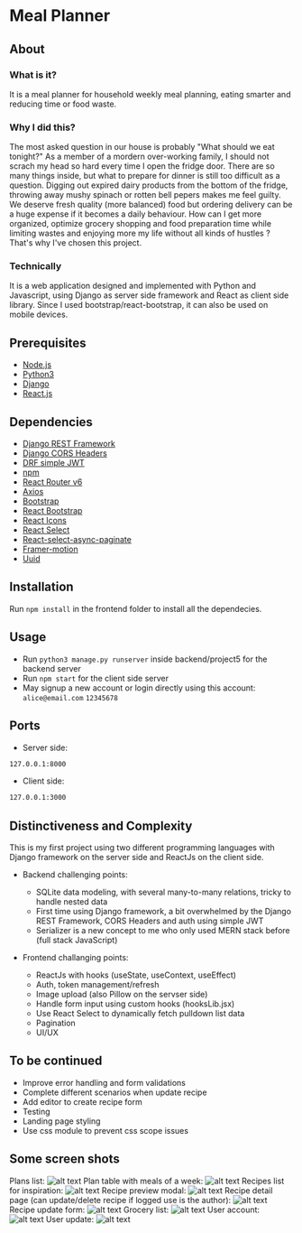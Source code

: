 # Meal Planner

## About

### What is it?

It is a meal planner for household weekly meal planning, eating smarter and reducing time or food waste.

### Why I did this?

The most asked question in our house is probably "What should we eat tonight?"
As a member of a mordern over-working family, I should not scrach my head so hard every time I open the fridge door. There are so many things inside, but what to prepare for dinner is still too difficult as a question.
Digging out expired dairy products from the bottom of the fridge, throwing away mushy spinach or rotten bell pepers makes me feel guilty.
We deserve fresh quality (more balanced) food but ordering delivery can be a huge expense if it becomes a daily behaviour.
How can I get more organized, optimize grocery shopping and food preparation time while limiting wastes and enjoying more my life without all kinds of hustles ? That's why I've chosen this project.

### Technically

It is a web application designed and implemented with Python and Javascript, using Django as server side framework and React as client side library.
Since I used bootstrap/react-bootstrap, it can also be used on mobile devices.

## Prerequisites

-   [Node.js](https://nodejs.org/en/)
-   [Python3](https://www.python.org/downloads/)
-   [Django](https://www.djangoproject.com/)
-   [React.js](https://reactjs.org/)

## Dependencies

-   [Django REST Framework](https://www.django-rest-framework.org/)
-   [Django CORS Headers](https://pypi.org/project/django-cors-headers/)
-   [DRF simple JWT](https://django-rest-framework-simplejwt.readthedocs.io/en/latest/)
-   [npm](https://www.npmjs.com/)
-   [React Router v6](https://reactrouter.com/)
-   [Axios](https://axios-http.com/)
-   [Bootstrap](https://getbootstrap.com/docs/5.0/getting-started/introduction/)
-   [React Bootstrap](https://react-bootstrap.netlify.app/)
-   [React Icons](https://react-icons.github.io/react-icons/)
-   [React Select](https://react-select.com/home)
-   [React-select-async-paginate](https://github.com/vtaits/react-select-async-paginate/tree/master/packages/react-select-async-paginate)
-   [Framer-motion](https://www.framer.com/motion/)
-   [Uuid](https://www.npmjs.com/package/uuid)

## Installation

Run `npm install` in the frontend folder to install all the dependecies.

## Usage

-   Run `python3 manage.py runserver` inside backend/project5 for the backend server
-   Run `npm start` for the client side server
-   May signup a new account or login directly using this account:
    `alice@email.com`
    `12345678`

## Ports

-   Server side:

```sh
127.0.0.1:8000
```

-   Client side:

```sh
127.0.0.1:3000
```

## Distinctiveness and Complexity

This is my first project using two different programming languages with Django framework on the server side and ReactJs on the client side.

-   Backend challenging points:

    -   SQLite data modeling, with several many-to-many relations, tricky to handle nested data
    -   First time using Django framework, a bit overwhelmed by the Django REST Framework, CORS Headers and auth using simple JWT
    -   Serializer is a new concept to me who only used MERN stack before (full stack JavaScript)

-   Frontend challanging points:
    -   ReactJs with hooks (useState, useContext, useEffect)
    -   Auth, token management/refresh
    -   Image upload (also Pillow on the servser side)
    -   Handle form input using custom hooks (hooksLib.jsx)
    -   Use React Select to dynamically fetch pulldown list data
    -   Pagination
    -   UI/UX

## To be continued

-   Improve error handling and form validations
-   Complete different scenarios when update recipe
-   Add editor to create recipe form
-   Testing
-   Landing page styling
-   Use css module to prevent css scope issues

## Some screen shots

Plans list:
![alt text](https://github.com/cligrenet/meal-planner/blob/main/screenshots/1_planlist.png)
Plan table with meals of a week:
![alt text](https://github.com/cligrenet/meal-planner/blob/main/screenshots/2_plan_table.png)
Recipes list for inspiration:
![alt text](https://github.com/cligrenet/meal-planner/blob/main/screenshots/3_recipelist.png)
Recipe preview modal:
![alt text](https://github.com/cligrenet/meal-planner/blob/main/screenshots/4_recipe_preview_modal.png)
Recipe detail page (can update/delete recipe if logged use is the author):
![alt text](https://github.com/cligrenet/meal-planner/blob/main/screenshots/5_recipe_details.png)
Recipe update form:
![alt text](https://github.com/cligrenet/meal-planner/blob/main/screenshots/6_update_recipe_form.png)
Grocery list:
![alt text](https://github.com/cligrenet/meal-planner/blob/main/screenshots/7_grocerylist.png)
User account:
![alt text](https://github.com/cligrenet/meal-planner/blob/main/screenshots/8_user_account.png)
User update:
![alt text](https://github.com/cligrenet/meal-planner/blob/main/screenshots/9_update_user_account.png)
